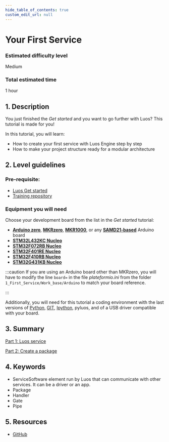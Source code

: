 ```yaml
---
hide_table_of_contents: true
custom_edit_url: null
---
```


# Your First Service

### Estimated difficulty level

Medium

### Total estimated time

1 hour

## 1. Description

You just finished the _Get started_ and you want to go further with Luos? This tutorial is made for you!

In this tutorial, you will learn:

- How to create your first service with Luos Engine step by step
- How to make your project structure ready for a modular architecture

## 2. Level guidelines

### Pre-requisite:

- [Luos Get started](/get-started/get-started)
- [Training repository](https://github.com/Luos-io/Training)

### Equipment you will need

Choose your development board from the list in the _Get started_ tutorial:

- **[Arduino zero](https://www.arduino.cc/en/Main/ArduinoBoardZero&)**, **[MKRzero](https://store.arduino.cc/products/arduino-mkr-zero-i2s-bus-sd-for-sound-music-digital-audio-data)**, **[MKR1000](https://store.arduino.cc/collections/boards/products/arduino-mkr1000-wifi)**, or any **[SAMD21-based](https://en.wikipedia.org/wiki/List_of_Arduino_boards_and_compatible_systems)** Arduino board
- **[STM32L432KC Nucleo](https://www.st.com/en/evaluation-tools/nucleo-l432kc.html)**
- **[STM32F072RB Nucleo](https://www.st.com/en/evaluation-tools/nucleo-f072rb.html)**
- **[STM32F401RE Nucleo](https://www.st.com/en/evaluation-tools/nucleo-f401re.html)**
- **[STM32F410RB Nucleo](https://www.st.com/en/evaluation-tools/nucleo-f410rb.html)**
- **[STM32G431KB Nucleo](https://www.st.com/en/evaluation-tools/nucleo-g431kb.html)**

:::caution
If you are using an Arduino board other than MKRzero, you will have to modify the line `board=` in the file _plateformio.ini_ from the folder `1_First_Service/Work_base/Arduino` to match your board reference.

:::

Additionally, you will need for this tutorial a coding environment with the last versions of [Python](https://www.python.org/), [GIT](https://git-scm.com/), [Ipython](https://ipython.org/), pyluos, and of a USB driver compatible with your board.

## 3. Summary

[Part 1: Luos service](/your-first-service/luos-service)

[Part 2: Create a package](/your-first-service/create-a-package)

## 4. Keywords

- <span className="cust_tooltip">Service<span className="cust_tooltiptext">Software element run by Luos that can communicate with other services. It can be a driver or an app.</span></span>
- Package
- Handler
- Gate
- Pipe

## 5. Resources

- [GitHub](https://github.com/Luos-io/)
